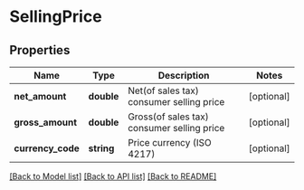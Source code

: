 # SellingPrice

## Properties
Name | Type | Description | Notes
------------ | ------------- | ------------- | -------------
**net_amount** | **double** | Net(of sales tax) consumer selling price | [optional] 
**gross_amount** | **double** | Gross(of sales tax) consumer selling price | [optional] 
**currency_code** | **string** | Price currency (ISO 4217) | [optional] 

[[Back to Model list]](../README.md#documentation-for-models) [[Back to API list]](../README.md#documentation-for-api-endpoints) [[Back to README]](../README.md)


